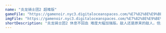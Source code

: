 ```yaml
---
name: "炎龙骑士团2 超难版"
gameFile: "https://gamenoir.nyc3.digitaloceanspaces.com/%E7%82%8E%E9%BE%99%E9%AA%91%E5%A3%AB%E5%9B%A22%E4%BC%91%E6%81%AF%E4%B8%8D%E5%9B%9E%E8%A1%80/fd2-norest.zip"
imgFile: "https://gamenoir.nyc3.digitaloceanspaces.com/%E7%82%8E%E9%BE%99%E9%AA%91%E5%A3%AB%E5%9B%A22%E4%BC%91%E6%81%AF%E4%B8%8D%E5%9B%9E%E8%A1%80/original.jpg"
shortDescription: "炎龙骑士团2 休息不回血 难度大幅加强版。敌人还是原来的敌人，但是这已经不是你曾玩过的那个炎龙2了！为了补偿玩家，已经打上成长最大补丁"
---
```

